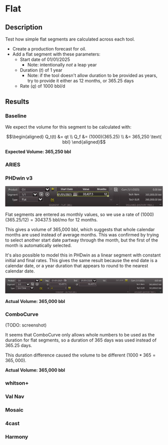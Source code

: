 # Flat

## Description

Test how simple flat segments are calculated across each tool.

- Create a production forecast for oil.
- Add a flat segment with these parameters:
  - Start date of 01/01/2025
    - Note: intentionally *not* a leap year
  - Duration ($t$) of 1 year
    - Note: if the tool doesn't allow duration to be provided as years, try to provide it either as 12 months, or 365.25 days
  - Rate ($q$) of 1000 bbl/d

## Results

### Baseline

We expect the volume for this segment to be calculated with:

```math
\begin{aligned}
Q_t(t) &= qt \\
Q_f &= (1000)(365.25) \\
&= 365,250 \text{ bbl}
\end{aligned}
```

**Expected Volume: 365,250 bbl**

### ARIES

### PHDwin v3

![PHDwin v3 flat segment](phdwin-1.png)

Flat segments are entered as monthly values, so we use a rate of $(1000)(365.25/12)=30437.5 \text{ bbl/mo}$ for 12 months.

This gives a volume of 365,000 bbl, which suggests that whole calendar months are used instead of average months. This was confirmed by trying to select another start date partway through the month, but the first of the month is automatically selected.

It's also possible to model this in PHDwin as a linear segment with constant initial and final rates. This gives the same result because the end date is a calendar date, or a year duration that appears to round to the nearest calendar date.

![PHDwin v3 linear with constant rate](phdwin-2.png)

**Actual Volume: 365,000 bbl**

### ComboCurve

(TODO: screenshot)

It seems that ComboCurve only allows whole numbers to be used as the duration for flat segments, so a duration of 365 days was used instead of 365.25 days.

This duration difference caused the volume to be different ($1000 * 365 = 365,000$).

**Actual Volume: 365,000 bbl**

### whitson+

### Val Nav

### Mosaic

### 4cast

### Harmony
